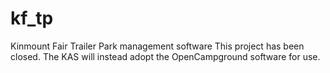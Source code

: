 # kf_tp
 Kinmount Fair Trailer Park management software
This project has been closed. The KAS will instead adopt the OpenCampground software for use.
